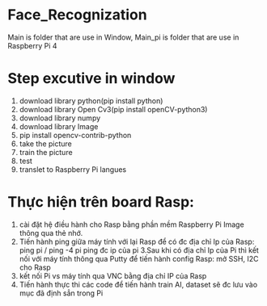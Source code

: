 # Face_Recognization
Main is folder that are use in Window, Main_pi is folder that are use in Raspberry Pi 4
# Step excutive in window
1. download library python(pip install python)
2. download library Open Cv3(pip install openCV-python3)
3. download library numpy
4. download library Image
5. pip install opencv-contrib-python
6. take the picture
7. train the picture
8. test
9. translet to Raspberry Pi langues
# Thực hiện trên board Rasp:
1. cài đặt hệ điều hành cho Rasp bằng phần mềm Raspberry Pi Image thông qua thẻ nhớ.
2. Tiến hành ping giữa máy tính với lại Rasp để có đc địa chỉ Ip của Rasp:
ping pi
/ ping -4 pi
ping đc ip của pi
3.Sau khi có địa chỉ Ip của Pi thì kết nối với máy tính thông qua Putty để tiến hành config Rasp:
mở SSH, I2C cho Rasp
4. kết nối Pi vs máy tính qua VNC bằng địa chỉ IP của Rasp
5. Tiến hành thực thi các code để tiến hành train AI, dataset sẽ đc lưu vào mục đã định sẳn trong Pi  
